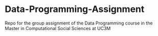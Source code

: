 # Data-Programming-Assignment

Repo for the group assignment of the Data Programming course in the Master in Computational Social Sciences at UC3M